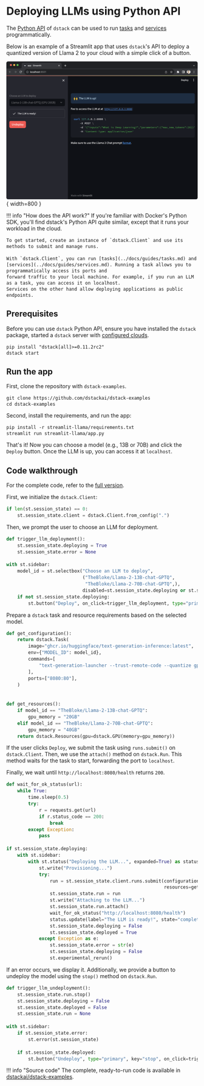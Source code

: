 # Deploying LLMs using Python API

The [Python API](../docs/reference/api/python/index.md) of `dstack` can be used to run 
[tasks](../docs/guides/tasks.md) and [services](../docs/guides/services.md) programmatically.

Below is an example of a Streamlit app that uses `dstack`'s API to deploy a quantized version of Llama 2 to your cloud
with a simple click of a button.

![](images/python-api/dstack-python-api-streamlit-example.png){ width=800 }

!!! info "How does the API work?"
    If you're familiar with Docker's Python SDK, you'll find dstack's Python API quite similar, except that it runs your
    workload in the cloud.

    To get started, create an instance of `dstack.Client` and use its methods to submit and manage runs.

    With `dstack.Client`, you can run [tasks](../docs/guides/tasks.md) and [services](../docs/guides/services.md). Running a task allows you to programmatically access its ports and
    forward traffic to your local machine. For example, if you run an LLM as a task, you can access it on localhost.
    Services on the other hand allow deploying applications as public endpoints.

## Prerequisites

Before you can use `dstack` Python API, ensure you have installed the `dstack` package, 
started a `dstack` server with [configured clouds](../../docs/docs/guides/clouds.md).
    
```shell
pip install "dstack[all]>=0.11.2rc2"
dstack start
```

## Run the app

First, clone the repository with `dstack-examples`.

```shell
git clone https://github.com/dstackai/dstack-examples
cd dstack-examples
```

Second, install the requirements, and run the app:

```
pip install -r streamlit-llama/requirements.txt
streamlit run streamlit-llama/app.py
```

That's it! Now you can choose a model (e.g., 13B or 70B) and click the `Deploy` button.
Once the LLM is up, you can access it at `localhost`.

## Code walkthrough

For the complete code, 
refer to the [full version](https://github.com/dstackai/dstack-examples/blob/main/streamlit-llama/app.py).

First, we initialize the `dstack.Client`:

```python
if len(st.session_state) == 0:
    st.session_state.client = dstack.Client.from_config(".")
```

Then, we prompt the user to choose an LLM for deployment.

```python
def trigger_llm_deployment():
    st.session_state.deploying = True
    st.session_state.error = None

with st.sidebar:
    model_id = st.selectbox("Choose an LLM to deploy",
                            ("TheBloke/Llama-2-13B-chat-GPTQ",
                             "TheBloke/Llama-2-70B-chat-GPTQ",),
                            disabled=st.session_state.deploying or st.session_state.deployed)
    if not st.session_state.deploying:
        st.button("Deploy", on_click=trigger_llm_deployment, type="primary")
```

Prepare a `dstack` task and resource requirements based on the selected model.

```python
def get_configuration():
    return dstack.Task(
        image="ghcr.io/huggingface/text-generation-inference:latest",
        env={"MODEL_ID": model_id},
        commands=[
            "text-generation-launcher --trust-remote-code --quantize gptq",
        ],
        ports=["8080:80"],
    )


def get_resources():
    if model_id == "TheBloke/Llama-2-13B-chat-GPTQ":
        gpu_memory = "20GB"
    elif model_id == "TheBloke/Llama-2-70B-chat-GPTQ":
        gpu_memory = "40GB"
    return dstack.Resources(gpu=dstack.GPU(memory=gpu_memory))
```

If the user clicks `Deploy`, we submit the task using `runs.submit()` on `dstack.Client`. Then, we use the `attach()` 
method on `dstack.Run`. This method waits for the task to start, forwarding the port to `localhost`.

Finally, we wait until `http://localhost:8080/health` returns `200`.

```python
def wait_for_ok_status(url):
    while True:
        time.sleep(0.5)
        try:
            r = requests.get(url)
            if r.status_code == 200:
                break
        except Exception:
            pass

if st.session_state.deploying:
    with st.sidebar:
        with st.status("Deploying the LLM...", expanded=True) as status:
            st.write("Provisioning...")
            try:
                run = st.session_state.client.runs.submit(configuration=get_configuration(), run_name=run_name,
                                                          resources=get_resources())
                st.session_state.run = run
                st.write("Attaching to the LLM...")
                st.session_state.run.attach()
                wait_for_ok_status("http://localhost:8080/health")
                status.update(label="The LLM is ready!", state="complete", expanded=False)
                st.session_state.deploying = False
                st.session_state.deployed = True
            except Exception as e:
                st.session_state.error = str(e)
                st.session_state.deploying = False
                st.experimental_rerun()
```

If an error occurs, we display it. Additionally, we provide a button to undeploy the model using the `stop()` method on `dstack.Run`.

```python
def trigger_llm_undeployment():
    st.session_state.run.stop()
    st.session_state.deploying = False
    st.session_state.deployed = False
    st.session_state.run = None

with st.sidebar:
    if st.session_state.error:
        st.error(st.session_state)
        
    if st.session_state.deployed:
        st.button("Undeploy", type="primary", key="stop", on_click=trigger_llm_undeployment)
```

!!! info "Source code"
    The complete, ready-to-run code is available in [dstackai/dstack-examples](https://github.com/dstackai/dstack-examples).